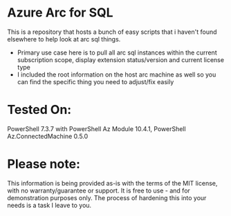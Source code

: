# Azure Arc for SQL
This is a repository that hosts a bunch of easy scripts that i haven't found elsewhere to help look at arc sql things.
+ Primary use case here is to pull all arc sql instances within the current subscription scope, display extension status/version and current license type
+ I included the root information on the host arc machine as well so you can find the specific thing you need to adjust/fix easily

# Tested On:
PowerShell 7.3.7 with PowerShell Az Module 10.4.1, PowerShell Az.ConnectedMachine 0.5.0

# Please note:
This information is being provided as-is with the terms of the MIT license, with no warranty/guarantee or support.  It is free to use - and for demonstration purposes only.  The process of hardening this into your needs is a task I leave to you.

